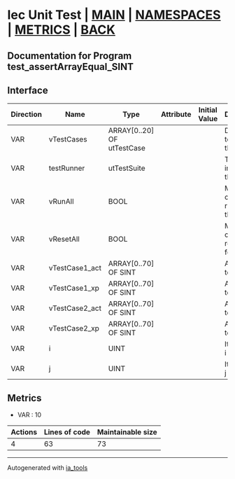 # Iec Unit Test | [MAIN] | [NAMESPACES] | [METRICS] | [BACK]  

## Documentation for Program test_assertArrayEqual_SINT  

## Interface  

| Direction | Name | Type | Attribute | Initial Value | Documentation |
| --------- | ---- | ---- | --------- | ------------- | ------------- |
| VAR | vTestCases | ARRAY[0..20] OF utTestCase |  |  | Definition of all test cases for this POU |  
| VAR | testRunner | utTestSuite |  |  | Test Suite fb instance to run the tests |  
| VAR | vRunAll | BOOL |  |  | Manual command to run all tests for this POU |  
| VAR | vResetAll | BOOL |  |  | Manual command to reset all tests for this POU |  
| VAR | vTestCase1_act | ARRAY[0..70] OF SINT |  |  | Array data 1 of test case 1 |  
| VAR | vTestCase1_xp | ARRAY[0..70] OF SINT |  |  | Array data 2 of test case 1 |  
| VAR | vTestCase2_act | ARRAY[0..70] OF SINT |  |  | Array data 3 of test case 2 |  
| VAR | vTestCase2_xp | ARRAY[0..70] OF SINT |  |  | Array data 4 of test case 2 |  
| VAR | i | UINT |  |  | Iterator variable i |  
| VAR | j | UINT |  |  | Iterator variable j |  


## Metrics  

- VAR : 10

| Actions | Lines of code | Maintainable size |
| ------- | ------------- | ----------------- |
| 4 | 63 | 73 |

---
Autogenerated with [ia_tools](https://github.com/tkucic/ia_tools)  

[MAIN]: ../../../../index.md
[NAMESPACES]: ../../nsList.md
[METRICS]: ../../../metrics.md
[BACK]: ../nsMain.md
